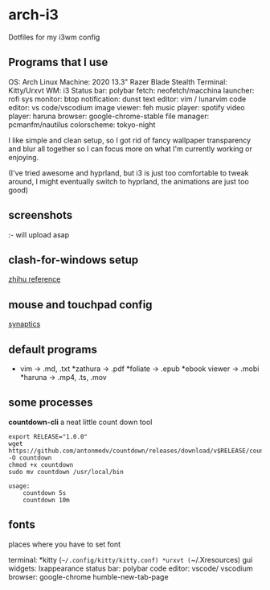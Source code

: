 # arch-i3
Dotfiles for my i3wm config

## Programs that I use

OS: Arch Linux
Machine: 2020 13.3" Razer Blade Stealth
Terminal: Kitty/Urxvt
WM: i3
Status bar: polybar
fetch: neofetch/macchina
launcher: rofi
sys monitor: btop
notification: dunst
text editor: vim / lunarvim
code editor: vs code/vscodium
image viewer: feh
music player: spotify
video player: haruna
browser: google-chrome-stable
file manager: pcmanfm/nautilus
colorscheme: tokyo-night

I like simple and clean setup, so I got rid of fancy wallpaper transparency
and blur all together so I can focus more on what I'm currently working or
enjoying.

(I've tried awesome and hyprland, but i3 is just too comfortable to tweak
around, I might eventually switch to hyprland, the animations are just too good)


## screenshots

:- will upload asap

## clash-for-windows setup

[zhihu reference](https://zhuanlan.zhihu.com/p/396272999)

## mouse and touchpad config

[synaptics](https://wiki.archlinux.org/title/Touchpad_Synaptics)

## default programs

- vim -> .md, .txt
*zathura -> .pdf
*foliate -> .epub
*ebook viewer -> .mobi
*haruna -> .mp4, .ts, .mov

## some processes

**countdown-cli**
a neat little count down tool

```
export RELEASE="1.0.0"
wget https://github.com/antonmedv/countdown/releases/download/v$RELEASE/countdown_linux_amd64 -O countdown
chmod +x countdown
sudo mv countdown /usr/local/bin
```

```
usage:
    countdown 5s
    countdown 10m
```

## fonts

places where you have to set font

terminal:
    *kitty (`~/.config/kitty/kitty.conf)
    *urxvt (`~/.Xresources)
gui widgets: lxappearance
status bar: polybar
code editor: vscode/ vscodium
browser: google-chrome humble-new-tab-page

